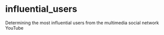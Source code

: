 # influential_users
Determining the most influential users from the multimedia social network YouTube
